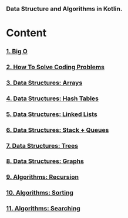 ### Data Structure and Algorithms in Kotlin.

# Content
### [1. Big O](https://github.com/vitorhm/dsa-kotlin/tree/main/src/main/kotlin/bigO)
### [2. How To Solve Coding Problems](https://github.com/vitorhm/dsa-kotlin/tree/main/src/main/kotlin/how/to/solve/coding/problems)
### [3. Data Structures: Arrays](https://github.com/vitorhm/dsa-kotlin/tree/main/src/main/kotlin/data/structures/array)
### [4. Data Structures: Hash Tables](https://github.com/vitorhm/dsa-kotlin/tree/main/src/main/kotlin/data/structures/hashtable)
### [5. Data Structures: Linked Lists](https://github.com/vitorhm/dsa-kotlin/tree/main/src/main/kotlin/data/structures/linkedlist)
### [6. Data Structures: Stack + Queues](https://github.com/vitorhm/dsa-kotlin/tree/main/src/main/kotlin/data/structures/stack/queues)
### [7. Data Structures: Trees](https://github.com/vitorhm/dsa-kotlin/tree/main/src/main/kotlin/data/structures/trees)
### [8. Data Structures: Graphs](https://github.com/vitorhm/dsa-kotlin/tree/main/src/main/kotlin/data/structures/graphs)
### [9. Algorithms: Recursion](https://github.com/vitorhm/dsa-kotlin/tree/main/src/main/kotlin/algorithms/recursion)
### [10. Algorithms: Sorting](https://github.com/vitorhm/dsa-kotlin/tree/main/src/main/kotlin/algorithms/sorting)
### [11. Algorithms: Searching](https://github.com/vitorhm/dsa-kotlin/tree/main/src/main/kotlin/algorithms/searching)